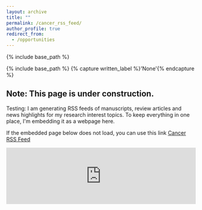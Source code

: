 ```yaml
---
layout: archive
title: ""
permalink: /cancer_rss_feed/
author_profile: true
redirect_from:
  - /opportunities
---
```


{% include base_path %}

{% include base_path %}
{% capture written_label %}'None'{% endcapture %}


## Note: This page is under construction.

Testing: 
I am generating RSS feeds of manuscripts, review articles and news highlights for my research interest topics.  To keep everything in one place, I'm embedding it as a webpage here.

If the embedded page below does not load, you can use this link <u><a href="https://macwaneric.github.io/cancer.rss.feed/"> Cancer RSS Feed </a></u>
<br/>




<embed src="https://macwaneric.github.io/cancer.rss.feed/" type="application/pdf" width="100%" />
